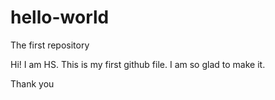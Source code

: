 # hello-world
The first repository

Hi! I am HS.
This is my first github file.
I am so glad to make it.

Thank you
